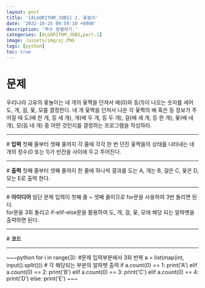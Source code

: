 ```yaml
---
layout: post
title: '[ALGORITHM_JOBS] 2. 윷놀이'
date: '2022-10-25 09:59:10 +0900'
description: '짝수 판별하기.'
categories: [ALGORITHM_JOBS,part.1]
image: /assets/img/aj.PNG
tags: [python]
toc: true
---
```

# <b>문제</b>
우리나라 고유의 윷놀이는 네 개의 윷짝을 던져서 배(0)와 등(1)이 나오는 숫자를 세어 도, 개, 걸, 윷, 모를 결정한다. 네 개 윷짝을 던져서 나온 각 윷짝의 배 혹은 등 정보가 주어질 때 도(배 한 개, 등 세 개), 개(배 두 개, 등 두 개), 걸(배 세 개, 등 한 개), 윷(배 네 개), 모(등 네 개) 중 어떤 것인지를 결정하는 프로그램을 작성하라.
<hr>
# <b>입력</b>
첫째 줄부터 셋째 줄까지 각 줄에 각각 한 번 던진 윷짝들의 상태를 나타내는 네 개의 정수(0 또는 1)가 빈칸을 사이에 두고 주어진다.
<hr>
# <b>출력</b>
첫째 줄부터 셋째 줄까지 한 줄에 하나씩 결과를 도는 A, 개는 B, 걸은 C, 윷은 D, 모는 E로 출력 한다.
<hr>
# <b>아이디어</b>
일단 문제 입력이 첫째 줄 ~ 셋째 줄이므로 for문을 사용하여 3번 돌리면 된다.<br>
for문을 3회 돌리고 if-elif-else문을 활용하여 도, 개, 걸, 윷, 모에 해당 되는 알파벳을 출력하면 된다.
<hr>
# <b>코드</b>
<hr>
~~~python
for i in range(3): #문제 입력부분에서 3회 반복
    a = list(map(int, input().split())) # 각 해당되는 부분의 알파벳 출력
    if a.count(0) == 1:
        print('A')
    elif a.count(0) == 2:
        print('B')
    elif a.count(0) == 3:
        print('C')
    elif a.count(0) == 4:
        print('D')
    else:
        print('E')
~~~